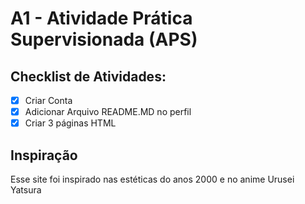 # A1 - Atividade Prática Supervisionada (APS)

## Checklist de Atividades:

- [x] Criar Conta
- [x] Adicionar Arquivo README.MD no perfil
- [x] Criar 3 páginas HTML

## Inspiração 

Esse site foi inspirado nas estéticas do anos 2000 e no anime Urusei Yatsura 
